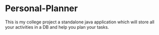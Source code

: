 # Personal-Planner
This is my college project a standalone java application which will store all your activities in a DB and help you plan your tasks.
